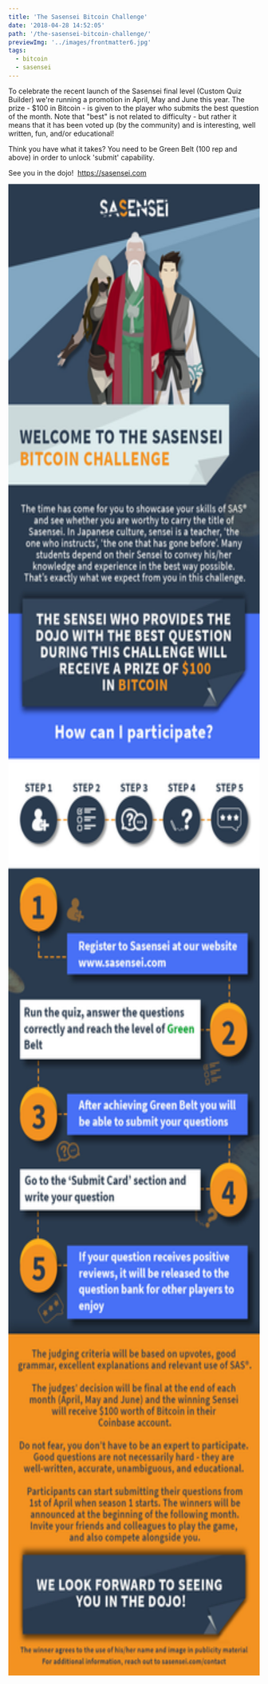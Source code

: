```yaml
---
title: 'The Sasensei Bitcoin Challenge'
date: '2018-04-28 14:52:05'
path: '/the-sasensei-bitcoin-challenge/'
previewImg: '../images/frontmatter6.jpg'
tags:
  - bitcoin
  - sasensei
---
```


To celebrate the recent launch of the Sasensei final level (Custom Quiz Builder) we're running a promotion in April, May and June this year. The prize - \$100 in Bitcoin - is given to the player who submits the best question of the month. Note that "best" is not related to difficulty - but rather it means that it has been voted up (by the community) and is interesting, well written, fun, and/or educational!

Think you have what it takes? You need to be Green Belt (100 rep and above) in order to unlock 'submit' capability.

See you in the dojo!  <a href="https://sasensei.com">https://sasensei.com</a>

<a href="https://sasensei.com"><img class="aligncenter size-full wp-image-371" src="../images/infogrpahic.jpg" alt="" width="650" height="2990" /></a>
